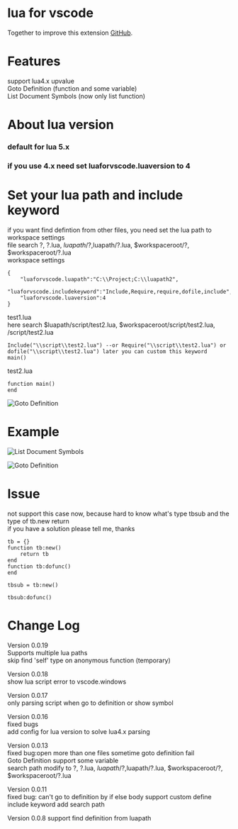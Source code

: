 # lua for vscode

Together to improve this extension [GitHub](https://github.com/xxxg0001/lua-for-vscode).

# Features  
support lua4.x upvalue   
Goto Definition (function and some variable)  
List Document Symbols (now only list function)

# About lua version
### default for lua 5.x  
### if you use 4.x need set luaforvscode.luaversion to 4    

# Set your lua path and include keyword
if you want find defintion from other files, you need set the lua path to workspace settings  
file search ?, ?.lua, $luapath/?,$luapath/?.lua, $workspaceroot/?, $workspaceroot/?.lua  
workspace settings  
```
{
    "luaforvscode.luapath":"C:\\Project;C:\\luapath2",
    "luaforvscode.includekeyword":"Include,Require,require,dofile,include",
    "luaforvscode.luaversion":4
} 
```

test1.lua  
here search $luapath/script/test2.lua, $workspaceroot/script/test2.lua, /script/test2.lua
 ```
Include("\\script\\test2.lua") --or Require("\\script\\test2.lua") or dofile("\\script\\test2.lua") later you can custom this keyword 
main()
```

test2.lua
 ```
function main()
end
```
![Goto Definition](https://github.com/xxxg0001/lua-for-vscode/blob/master/screenshot/screenshot2.jpg?raw=true)  


# Example

![List Document Symbols](https://github.com/xxxg0001/lua-for-vscode/blob/master/screenshot/screenshot1.png?raw=true)  

![Goto Definition](https://github.com/xxxg0001/lua-for-vscode/blob/master/screenshot/screenshot3.png?raw=true)    

# Issue  
not support this case now, because hard to know what's type tbsub and the type of tb.new return  
if you have a solution please tell me, thanks  

```
tb = {}
function tb:new()
    return tb
end
function tb:dofunc()
end

tbsub = tb:new()

tbsub:dofunc()
```

# Change Log  
Version 0.0.19  
Supports multiple lua paths  
skip find 'self' type on anonymous function (temporary)  

Version 0.0.18  
show lua script error to vscode.windows  

Version 0.0.17    
only parsing script when go to definition or show symbol  

Version 0.0.16  
fixed bugs  
add config for lua version to solve lua4.x parsing  

Version 0.0.13  
fixed bug:open more than one files sometime goto definition fail  
Goto Definition support some variable  
search path modify to ?, ?.lua, $luapath/?,$luapath/?.lua, $workspaceroot/?, $workspaceroot/?.lua  

Version 0.0.11  
fixed bug: can't go to definition by if else body
support custom define include keyword
add search path

Version 0.0.8
support find definition from luapath
